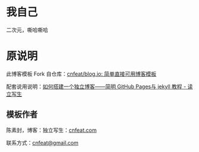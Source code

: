 # 我自己

二次元，嘶哈嘶哈









# 原说明

此博客模板 Fork 自仓库：[cnfeat/blog.io: 简单直接可用博客模板](https://github.com/cnfeat/blog.io)

配套说用说明：[如何搭建一个独立博客——简明 GitHub Pages与 jekyll 教程 - 读立写生](http://www.cnfeat.com/blog/2014/05/10/how-to-build-a-blog/)

## 模板作者

陈素封，博客：独立写生：[cnfeat.com](cnfeat.com)

联系方式：cnfeat@gmail.com


